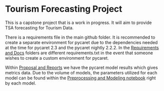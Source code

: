 # Tourism Forecasting Project

This is a capstone project that is a work in progress. It will aim to provide TSA forecasting for Tourism Data.

There is a requirements file in the main github folder. It is recommended to create a separate environment for pycaret due to the dependencies needed at the time for pycaret 2.3 and the pycaret nightly 2.2.2. In the [Requirements and Docs](/Requirements%20and%20Docs) folders are different requirements.txt in the event that someone wishes to create a custom environment for pycaret.

Within [Proposal and Reports](/Proposal%20and%20Reports) we have the pycaret model results which gives metrics data. Due to the volume of models, the parameters utilized for each model can be found within the [Preprocessing and Modeling notebook](/Notebooks/Pre-process%20and%20Modeling%20for%20New%20Zealand%20Forecasting%20Data.ipynb) right by each model.
